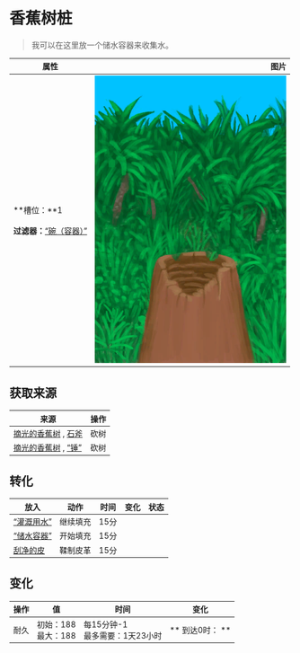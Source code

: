 # 香蕉树桩  
> 我可以在这里放一个储水容器来收集水。  
  
  属性  |   图片   
 ----  |  ----:   
 **槽位：**1<br><br>**过滤器：**[“碗（容器）”](tag_ContainerBowl.md)  |  ![](Sprite/BananaStump.png)   
  
## 获取来源  
来源  |  操作  
----  |  ----  
[摘光的香蕉树](BananaTreeCleared.md) , [石斧](StoneAxe.md)  |  砍树  
[摘光的香蕉树](BananaTreeCleared.md) , [“锤”](tag_Axe.md)  |  砍树  
## 转化  
放入  |  动作  |  时间  |  变化  |  状态  
----  |  ----  |  ----  |  ----  |  ----  
[“灌溉用水”](tag_WaterFresh.md)  |  继续填充  |  15分  |    |    
[“储水容器”](tag_WaterContainer.md)  |  开始填充  |  15分  |    |    
[刮净的皮](SkinFleshed.md)  |  鞣制皮革  |  15分  |    |    
## 变化   
操作  |  值  |  时间  |  变化  
----  |  ----  |  ----  |  ----  
耐久  |  初始：188<br>最大：188  |  每15分钟-1<br>最多需要：1天23小时  |  ** 到达0时： **  
